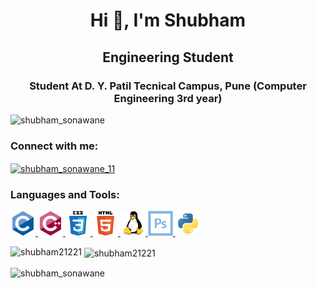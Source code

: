 <h1 align="center">Hi 👋, I'm Shubham</h1>
<h2 align="center">Engineering Student</h2>
<h3 align="center">Student At D. Y. Patil Tecnical Campus,
 Pune (Computer Engineering 3rd year)</h3>

<p align="left"> <img src="https://komarev.com/ghpvc/?username=shubham21221&label=Profile%20views&color=0e75b6&style=flat" alt="shubham_sonawane" /> </p>

<h3 align="left">Connect with me:</h3>
<p align="left">
<a href="https://instagram.com/shubham_sonawane_11" target="blank"><img align="center" src="https://cdn.jsdelivr.net/npm/simple-icons@3.0.1/icons/instagram.svg" alt="shubham_sonawane_11" height="30" width="40" /></a>
</p>

<h3 align="left">Languages and Tools:</h3>
<p align="left"> <a href="https://www.cprogramming.com/" target="_blank"> <img src="https://raw.githubusercontent.com/devicons/devicon/master/icons/c/c-original.svg" alt="c" width="40" height="40"/> </a> <a href="https://www.w3schools.com/cpp/" target="_blank"> <img src="https://raw.githubusercontent.com/devicons/devicon/master/icons/cplusplus/cplusplus-original.svg" alt="cplusplus" width="40" height="40"/> </a> <a href="https://www.w3schools.com/css/" target="_blank"> <img src="https://raw.githubusercontent.com/devicons/devicon/master/icons/css3/css3-original-wordmark.svg" alt="css3" width="40" height="40"/> </a> <a href="https://www.w3.org/html/" target="_blank"> <img src="https://raw.githubusercontent.com/devicons/devicon/master/icons/html5/html5-original-wordmark.svg" alt="html5" width="40" height="40"/> </a> <a href="https://www.linux.org/" target="_blank"> <img src="https://raw.githubusercontent.com/devicons/devicon/master/icons/linux/linux-original.svg" alt="linux" width="40" height="40"/> </a> <a href="https://www.photoshop.com/en" target="_blank"> <img src="https://raw.githubusercontent.com/devicons/devicon/master/icons/photoshop/photoshop-line.svg" alt="photoshop" width="40" height="40"/> </a> <a href="https://www.python.org" target="_blank"> <img src="https://raw.githubusercontent.com/devicons/devicon/master/icons/python/python-original.svg" alt="python" width="40" height="40"/> </a> </p>

<p><img align="left" src="https://github-readme-stats.vercel.app/api/top-langs?username=shubham21221&show_icons=true&locale=en&layout=compact" alt="shubham21221" /></p>

<p>&nbsp;<img align="center" src="https://github-readme-stats.vercel.app/api?username=shubham21221&show_icons=true&locale=en" alt="shubham21221" /></p>

<p><img align="center" src="https://github-readme-streak-stats.herokuapp.com/?user=shubham_sonawane&" alt="shubham_sonawane" /></p>


